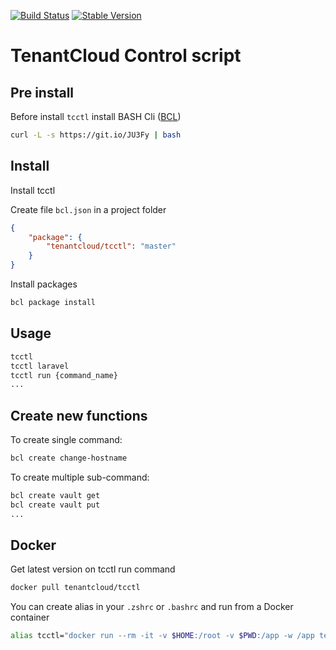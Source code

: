 
[![Build Status](https://github.com/tenantcloud/tcctl/workflows/Enlarge%20version/badge.svg)](https://github.com/tenantcloud/tcctl/workflows/Enlarge%20version/badge.svg)
[![Stable Version](https://img.shields.io/github/v/tag/tenantcloud/tcctl)](https://img.shields.io/github/v/tag/tenantcloud/tcctl)

# TenantCloud Control script

## Pre install

Before install `tcctl` install BASH Cli ([BCL](https://github.com/BrunIF/bcl))

```bash
curl -L -s https://git.io/JU3Fy | bash
```

## Install

Install tcctl

Create file `bcl.json` in a project folder

```json
{
    "package": {
        "tenantcloud/tcctl": "master"
    }
}
```

Install packages

```bash
bcl package install
```

## Usage

```bash
tcctl
tcctl laravel
tcctl run {command_name}
...
```

## Create new functions

To create single command:

```bash
bcl create change-hostname
```

To create multiple sub-command:

```bash
bcl create vault get
bcl create vault put
...
```

## Docker

Get latest version on tcctl run command

```bash
docker pull tenantcloud/tcctl
```

You can create alias in your `.zshrc` or `.bashrc` and run from a Docker container

```bash
alias tcctl="docker run --rm -it -v $HOME:/root -v $PWD:/app -w /app tenantcloud/tcctl"
```
